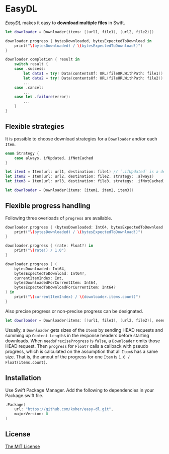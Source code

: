 # EasyDL

_EasyDL_ makes it easy to **download multiple files** in Swift.

```swift
let downloader = Downloader(items: [(url1, file1), (url2, file2)])

downloader.progress { bytesDownloaded, bytesExpectedToDownload in
    print("\(bytesDownloaded) / \(bytesExpectedToDownload!)")
}

downloader.completion { result in
    switch result {
    case .success:
        let data1 = try! Data(contentsOf: URL(fileURLWithPath: file1))
        let data2 = try! Data(contentsOf: URL(fileURLWithPath: file2))
        ...
    case .cancel:
        ...
    case let .failure(error):
        ...
    }
}
```

## Flexible strategies

It is possible to choose download strategies for a `Downloader` and/or each `Item`.

```swift
enum Strategy {
    case always, ifUpdated, ifNotCached
}
```

```swift
let item1 = Item(url: url1, destination: file1) // `.ifUpdated` is a default strategy
let item2 = Item(url: url2, destination: file2, strategy: .always)
let item3 = Item(url: url3, destination: file3, strategy: .ifNotCached)

let downloader = Downloader(items: [item1, item2, item3])
```

## Flexible progress handling

Following three overloads of `progress` are available.

```swift
downloader.progress { (bytesDownloaded: Int64, bytesExpectedToDownload: Int64?) in
    print("\(bytesDownloaded) / \(bytesExpectedToDownload!)")
}
```

```swift
downloader.progress { (rate: Float?) in
    print("\(rate!) / 1.0")
}
```

```swift
downloader.progress { (
    bytesDownloaded: Int64,
    bytesExpectedToDownload: Int64?,
    currentItemIndex: Int,
    bytesDownloadedForCurrentItem: Int64,
    bytesExpectedToDownloadForCurrentItem: Int64?
) in
    print("\(currentItemIndex) / \(downloader.items.count)")
}
```

Also precise progress or non-precise progress can be designated.

```swift
let downloader = Downloader(items: [(url1, file1), (url2, file2)], needsPreciseProgress: false)
```

Usually, a `Downloader` gets sizes of the `Item`s by sending HEAD requests and summing up `Content-Length`s in the response headers before starting downloads. When `needsPreciseProgress` is `false`, a `Downloader` omits those HEAD request. Then `progress` for `Float?` calls a callback with pseudo progress, which is calculated on the assumption that all `Item`s has a same size. That is, the amout of the progress for one `Item` is `1.0 / Float(items.count)`.

## Installation

Use Swift Package Manager. Add the following to dependencies in your Package.swift file.

```swift
.Package(
    url: "https://github.com/koher/easy-dl.git",
    majorVersion: 0
)
```

## License

[The MIT License](LICENSE)
